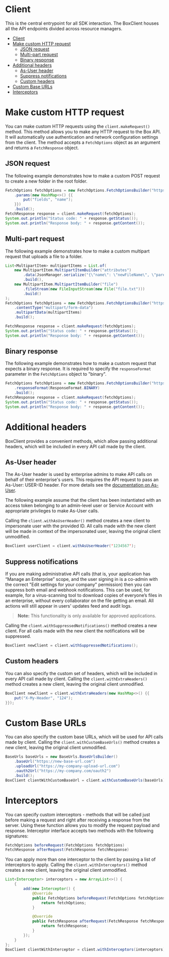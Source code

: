 # Client

This is the central entrypoint for all SDK interaction. The BoxClient houses all the API endpoints
divided across resource managers.

<!-- START doctoc generated TOC please keep comment here to allow auto update -->
<!-- DON'T EDIT THIS SECTION, INSTEAD RE-RUN doctoc TO UPDATE -->

- [Client](#client)
- [Make custom HTTP request](#make-custom-http-request)
  - [JSON request](#json-request)
  - [Multi-part request](#multi-part-request)
  - [Binary response](#binary-response)
- [Additional headers](#additional-headers)
  - [As-User header](#as-user-header)
  - [Suppress notifications](#suppress-notifications)
  - [Custom headers](#custom-headers)
- [Custom Base URLs](#custom-base-urls)
- [Interceptors](#interceptors)

<!-- END doctoc generated TOC please keep comment here to allow auto update -->

# Make custom HTTP request

You can make custom HTTP requests using the `client.makeRequest()` method.
This method allows you to make any HTTP request to the Box API. It will automatically use authentication and
network configuration settings from the client.
The method accepts a `FetchOptions` object as an argument and returns a `FetchResponse` object.

## JSON request

The following example demonstrates how to make a custom POST request to create a new folder in the root folder.

```java
FetchOptions fetchOptions = new FetchOptions.FetchOptionsBuilder("https://api.box.com/2.0/users/me", "GET")
    .params(new HashMap<>() {{
        put("fields", "name");
    }})
    .build();
FetchResponse response = client.makeRequest(fetchOptions);
System.out.println("Status code: " + response.getStatus());
System.out.println("Response body: " + response.getContent());
```

## Multi-part request

The following example demonstrates how to make a custom multipart request that uploads a file to a folder.

```java
List<MultipartItem> multipartItems = List.of(
    new MultipartItem.MultipartItemBuilder("attributes")
        .data(JsonManager.serialize("{\"name\": \"newFileName\", \"parent\": { \"id\": \"0\" }}"))
        .build(),
    new MultipartItem.MultipartItemBuilder("file")
        .fileStream(new FileInputStream(new File("file.txt")))
        .build()
);
FetchOptions fetchOptions = new FetchOptions.FetchOptionsBuilder("https://upload.box.com/api/2.0/files/content", "POST")
    .contentType("multipart/form-data")
    .multipartData(multipartItems)
    .build();

FetchResponse response = client.makeRequest(fetchOptions);
System.out.println("Status code: " + response.getStatus());
System.out.println("Response body: " + response.getContent());
```

## Binary response

The following example demonstrates how to make a custom request that expects a binary response.
It is required to specify the `responseFormat` parameter in the `FetchOptions` object to "binary".

```java
FetchOptions fetchOptions = new FetchOptions.FetchOptionsBuilder("https://upload.box.com/api/2.0/files/12345/content", "GET")
    .responseFormat(ResponseFormat.BINARY)
    .build();
FetchResponse response = client.makeRequest(fetchOptions);
System.out.println("Status code: " + response.getStatus());
System.out.println("Response body: " + response.getContent());
```

# Additional headers

BoxClient provides a convenient methods, which allow passing additional headers, which will be included
in every API call made by the client.

## As-User header

The As-User header is used by enterprise admins to make API calls on behalf of their enterprise's users.
This requires the API request to pass an As-User: USER-ID header. For more details see the [documentation on As-User](https://developer.box.com/en/guides/authentication/oauth2/as-user/).

The following example assume that the client has been instantiated with an access token belonging to an admin-level user
or Service Account with appropriate privileges to make As-User calls.

Calling the `client.withAsUserHeader()` method creates a new client to impersonate user with the provided ID.
All calls made with the new client will be made in context of the impersonated user, leaving the original client unmodified.

<!-- sample x_auth init_with_as_user_header -->

```java
BoxClient userClient = client.withAsUserHeader('1234567');
```

## Suppress notifications

If you are making administrative API calls (that is, your application has “Manage an Enterprise”
scope, and the user signing in is a co-admin with the correct "Edit settings for your company"
permission) then you can suppress both email and webhook notifications. This can be used, for
example, for a virus-scanning tool to download copies of everyone’s files in an enterprise,
without every collaborator on the file getting an email. All actions will still appear in users'
updates feed and audit logs.

> **Note:** This functionality is only available for approved applications.

Calling the `client.withSuppressedNotifications()` method creates a new client.
For all calls made with the new client the notifications will be suppressed.

```java
BoxClient newClient = client.withSuppressedNotifications();
```

## Custom headers

You can also specify the custom set of headers, which will be included in every API call made by client.
Calling the `client.withExtraHeaders()` method creates a new client, leaving the original client unmodified.

```java
BoxClient newClient = client.withExtraHeaders(new HashMap<>() {{
    put("X-My-Header", "124");
}});
```

# Custom Base URLs

You can also specify the custom base URLs, which will be used for API calls made by client.
Calling the `client.withCustomBaseUrls()` method creates a new client, leaving the original client unmodified.

```java
BaseUrls baseUrls = new BaseUrls.BaseUrlsBuilder()
    .baseUrl("https://new-base-url.com")
    .uploadUrl("https://my-company-upload-url.com")
    .oauth2Url("https://my-company.com/oauth2")
    .build();
BoxClient clientWithCustomBaseUrl = client.withCustomBaseUrls(baseUrls);
```

# Interceptors

You can specify custom interceptors - methods that will be called just before making a request and right after
receiving a response from the server. Using these function allows you to modify the request payload and response.
Interceptor interface accepts two methods with the following signatures:

```java
FetchOptions beforeRequest(FetchOptions fetchOptions)
FetchResponse afterRequest(FetchResponse fetchResponse)
```

You can apply more than one interceptor to the client by passing a list of interceptors to apply.
Calling the `client.withInterceptors()` method creates a new client, leaving the original client unmodified.

```java
List<Interceptor> interceptors = new ArrayList<>() {
    {
        add(new Interceptor() {
            @Override
            public FetchOptions beforeRequest(FetchOptions fetchOptions) {
                return fetchOptions;
            }

            @Override
            public FetchResponse afterRequest(FetchResponse fetchResponse) {
                return fetchResponse;
            }
        });
    }
};
BoxClient clientWithInterceptor = client.withInterceptors(interceptors);
```
